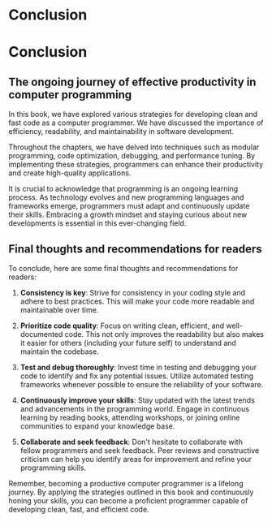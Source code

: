 # Conclusion

Conclusion
==========

The ongoing journey of effective productivity in computer programming
---------------------------------------------------------------------

In this book, we have explored various strategies for developing clean and fast code as a computer programmer. We have discussed the importance of efficiency, readability, and maintainability in software development.

Throughout the chapters, we have delved into techniques such as modular programming, code optimization, debugging, and performance tuning. By implementing these strategies, programmers can enhance their productivity and create high-quality applications.

It is crucial to acknowledge that programming is an ongoing learning process. As technology evolves and new programming languages and frameworks emerge, programmers must adapt and continuously update their skills. Embracing a growth mindset and staying curious about new developments is essential in this ever-changing field.

Final thoughts and recommendations for readers
----------------------------------------------

To conclude, here are some final thoughts and recommendations for readers:

1. **Consistency is key**: Strive for consistency in your coding style and adhere to best practices. This will make your code more readable and maintainable over time.

2. **Prioritize code quality**: Focus on writing clean, efficient, and well-documented code. This not only improves the readability but also makes it easier for others (including your future self) to understand and maintain the codebase.

3. **Test and debug thoroughly**: Invest time in testing and debugging your code to identify and fix any potential issues. Utilize automated testing frameworks whenever possible to ensure the reliability of your software.

4. **Continuously improve your skills**: Stay updated with the latest trends and advancements in the programming world. Engage in continuous learning by reading books, attending workshops, or joining online communities to expand your knowledge base.

5. **Collaborate and seek feedback**: Don't hesitate to collaborate with fellow programmers and seek feedback. Peer reviews and constructive criticism can help you identify areas for improvement and refine your programming skills.

Remember, becoming a productive computer programmer is a lifelong journey. By applying the strategies outlined in this book and continuously honing your skills, you can become a proficient programmer capable of developing clean, fast, and efficient code.